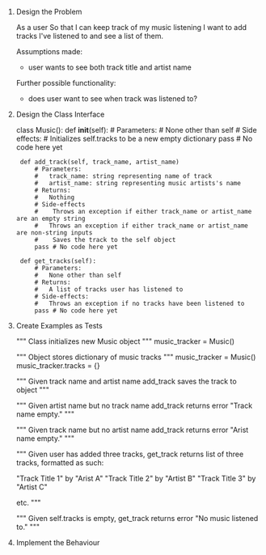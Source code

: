 1. Design the Problem

    As a user
    So that I can keep track of my music listening
    I want to add tracks I've listened to and see a list of them.

    Assumptions made:
    - user wants to see both track title and artist name
    
    Further possible functionality:
    - does user want to see when track was listened to?

2. Design the Class Interface

    class Music():
        def __init__(self):
            # Parameters:
            #   None other than self
            # Side effects:
            #   Initializes self.tracks to be a new empty dictionary 
            pass # No code here yet

        def add_track(self, track_name, artist_name)
            # Parameters:
            #   track_name: string representing name of track
            #   artist_name: string representing music artists's name
            # Returns:
            #   Nothing
            # Side-effects
            #    Throws an exception if either track_name or artist_name are an empty string
            #   Throws an exception if either track_name or artist_name are non-string inputs
            #    Saves the track to the self object
            pass # No code here yet

        def get_tracks(self):
            # Parameters:
            #   None other than self
            # Returns:
            #   A list of tracks user has listened to
            # Side-effects:
            #   Throws an exception if no tracks have been listened to
            pass # No code here yet

3. Create Examples as Tests

    """
    Class initializes new Music object
    """
    music_tracker = Music()
    
    """
    Object stores dictionary of music tracks
    """
    music_tracker = Music()
    music_tracker.tracks = {}

    """
    Given track name and artist name
    add_track saves the track to object
    """

    """
    Given artist name but no track name
    add_track returns error "Track name empty."
    """

    """
    Given track name but no artist name
    add_track returns error "Arist name empty."
    """

    """
    Given user has added three tracks,
    get_track returns list of three tracks,
    formatted as such:

    "Track Title 1" by "Arist A"
    "Track Title 2" by "Artist B"
    "Track Title 3" by "Artist C"

    etc.
    """

    """
    Given self.tracks is empty,
    get_track returns error "No music listened to."
    """




4. Implement the Behaviour